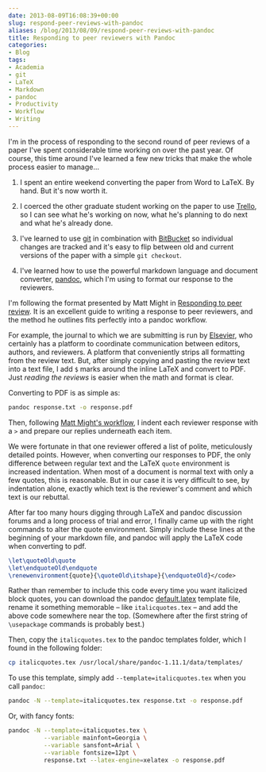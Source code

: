 ```yaml
---
date: 2013-08-09T16:08:39+00:00
slug: respond-peer-reviews-with-pandoc
aliases: /blog/2013/08/09/respond-peer-reviews-with-pandoc
title: Responding to peer reviewers with Pandoc
categories:
- Blog
tags:
- Academia
- git
- LaTeX
- Markdown
- pandoc
- Productivity
- Workflow
- Writing
---
```


I'm in the process of responding to the second round of peer reviews of a paper I've spent considerable time working on over the past year. Of course, this time around I've learned a few new tricks that make the whole process easier to manage... 

1. I spent an entire weekend converting the paper from Word to LaTeX. By hand. But it's now worth it.

2. I coerced the other graduate student working on the paper to use [Trello](http://trello.com), so I can see what he's working on now, what he's planning to do next and what he's already done.

3. I've learned to use [git](http://git-scm.com/) in combination with [BitBucket](http://bitbucket.org) so individual changes are tracked and it's easy to flip between old and current versions of the paper with a simple `git checkout`.

4. I've learned how to use the powerful markdown language and document converter, [pandoc](http://johnmacfarlane.net/pandoc/), which I'm using to format our response to the reviewers.

I'm following the format presented by Matt Might in [Responding to peer review](http://matt.might.net/articles/peer-review-rebuttals/). It is an excellent guide to writing a response to peer reviewers, and the method he outlines fits perfectly into a pandoc workflow.

For example, the journal to which we are submitting is run by [Elsevier](http://www.elsevier.com/), who certainly has a platform to coordinate communication between editors, authors, and reviewers. A platform that conveniently strips all formatting from the review text. But, after simply copying and pasting the review text into a text file, I add `$` marks around the inline LaTeX and convert to PDF. Just _reading the reviews_ is easier when the math and format is clear.

Converting to PDF is as simple as:

```bash
pandoc response.txt -o response.pdf
```

Then, following [Matt Might's workflow](http://matt.might.net/articles/peer-review-rebuttals/), I indent each reviewer response with a `>` and prepare our replies underneath each item.

We were fortunate in that one reviewer offered a list of polite, meticulously detailed points. However, when converting our responses to PDF, the only difference between regular text and the LaTeX `quote` environment is increased indentation. When most of a document is normal text with only a few quotes, this is reasonable. But in our case it is very difficult to see, by indentation alone, exactly which text is the reviewer's comment and which text is our rebuttal.

After far too many hours digging through LaTeX and pandoc discussion forums and a long process of trial and error, I finally came up with the right commands to alter the quote environment. Simply include these lines at the beginning of your markdown file, and pandoc will apply the LaTeX code when converting to pdf.

    
```latex 
\let\quoteOld\quote
\let\endquoteOld\endquote
\renewenvironment{quote}{\quoteOld\itshape}{\endquoteOld}</code>
```

Rather than remember to include this code every time you want italicized block quotes, you can download the pandoc [default.latex](https://github.com/jgm/pandoc-templates/blob/master/default.latex) template file, rename it something memorable – like `italicquotes.tex` – and add the above code somewhere near the top. (Somewhere after the first string of `\usepackage` commands is probably best.)

Then, copy the `italicquotes.tex` to the pandoc templates folder, which I found in the following folder:

```bash
cp italicquotes.tex /usr/local/share/pandoc-1.11.1/data/templates/
```

To use this template, simply add `--template=italicquotes.tex` when you call `pandoc`:

```bash
pandoc -N --template=italicquotes.tex response.txt -o response.pdf
```

Or, with fancy fonts:

```bash
pandoc -N --template=italicquotes.tex \
          --variable mainfont=Georgia \
          --variable sansfont=Arial \
          --variable fontsize=12pt \
          response.txt --latex-engine=xelatex -o response.pdf
```